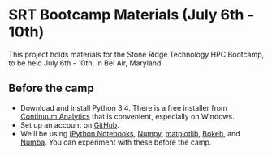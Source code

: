 # SRT Bootcamp Materials (July 6th - 10th)

This project holds materials for the Stone Ridge Technology HPC Bootcamp,
to be held July 6th - 10th, in Bel Air, Maryland.

## Before the camp

- Download and install Python 3.4. There is a free installer from 
  [Continuum Analytics](http://continuum.io/downloads#py34) that is 
  convenient, especially on Windows.
- Set up an account on [GitHub](http://github.com).
- We'll be using
  [IPython Notebooks](http://ipython.org/notebook.html),
  [Numpy](http://www.numpy.org),
  [matplotlib](http://matplotlib.org),
  [Bokeh](http://bokeh.pydata.org/en/latest/),
  and [Numba](http://numba.pydata.org). 
  You can experiment with these before the camp.

